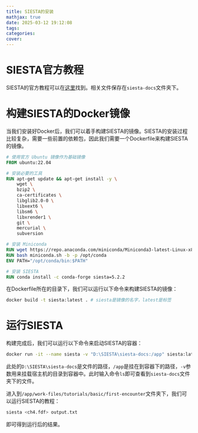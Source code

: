 ```yaml
---
title: SIESTA的安装
mathjax: true
date: 2025-03-12 19:12:08
tags:
categories:
cover:
---
```


# SIESTA官方教程

SIESTA的官方教程可以在[这里](https://docs.siesta-project.org/projects/siesta/en/stable/tutorials/00-TutorialSetup.html)找到。相关文件保存在`siesta-docs`文件夹下。

# 构建SIESTA的Docker镜像


当我们安装好Docker后，我们可以着手构建SIESTA的镜像。SIESTA的安装过程比较复杂，需要一些前置的依赖包，因此我们需要一个Dockerfile来构建SIESTA的镜像。

```Dockerfile
# 使用官方 Ubuntu 镜像作为基础镜像
FROM ubuntu:22.04

# 安装必要的工具
RUN apt-get update && apt-get install -y \
    wget \
    bzip2 \
    ca-certificates \
    libglib2.0-0 \
    libxext6 \
    libsm6 \
    libxrender1 \
    git \
    mercurial \
    subversion

# 安装 Miniconda
RUN wget https://repo.anaconda.com/miniconda/Miniconda3-latest-Linux-x86_64.sh -O miniconda.sh
RUN bash miniconda.sh -b -p /opt/conda
ENV PATH="/opt/conda/bin:$PATH"

# 安装 SIESTA
RUN conda install -c conda-forge siesta=5.2.2
```

在Dockerfile所在的目录下，我们可以运行以下命令来构建SIESTA的镜像：

```bash
docker build -t siesta:latest . # siesta是镜像的名字，latest是标签
```



# 运行SIESTA

构建完成后，我们可以运行以下命令来启动SIESTA的容器：

```bash
docker run -it --name siesta -v "D:\SIESTA\siesta-docs:/app" siesta:latest /bin/bash
```
此处的`D:\SIESTA\siesta-docs`是文件的路径，`/app`是挂在到容器下的路径，`-v`参数用来挂载宿主机的目录到容器中。此时输入命令`ls`即可查看到`siesta-docs`文件夹下的文件。

进入到`/app/work-files/tutorials/basic/first-encounter`文件夹下，我们可以运行SIESTA的教程：

```bash
siesta <ch4.fdf> output.txt
```

即可得到运行后的结果。